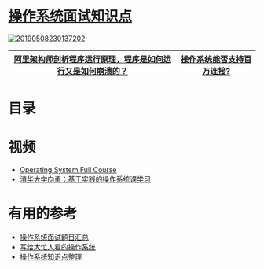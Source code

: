
# [操作系统面试知识点](https://github.com/stevenli91748/operation-system/blob/master/interview/%E6%93%8D%E4%BD%9C%E7%B3%BB%E7%BB%9F%E9%9D%A2%E8%AF%95%E7%9F%A5%E8%AF%86%E7%82%B9.md)

<a href="https://ibb.co/mB26gdP"><img src="https://i.ibb.co/kywQvzP/20190508230137202.png" alt="20190508230137202" border="0"></a>


[阿里架构师剖析程序运行原理，程序是如何运行又是如何崩溃的？](https://zhuanlan.zhihu.com/p/267145757?utm_source=wechat_session&utm_medium=social&utm_oi=991812777480134656)|[操作系统能否支持百万连接?](https://cloud.tencent.com/developer/article/1114773)|
---|---|


# 目录




# 视频

* [Operating System Full Course](https://www.youtube.com/watch?v=mXw9ruZaxzQ&t=5s)
* [清华大学向勇：基于实践的操作系统课学习](https://www.bilibili.com/video/BV117411u7ts?from=search&seid=1205791741379575654)

# 有用的参考
* [操作系统面试题目汇总](https://jiangren.work/2020/02/16/%E6%93%8D%E4%BD%9C%E7%B3%BB%E7%BB%9F%E9%9D%A2%E8%AF%95%E9%A2%98%E7%9B%AE%E6%B1%87%E6%80%BB/)
* [写给大忙人看的操作系统](https://blog.csdn.net/qq_36894974/article/details/104554120)
* [操作系统知识点整理](https://www.jianshu.com/p/bb33282402d7)
